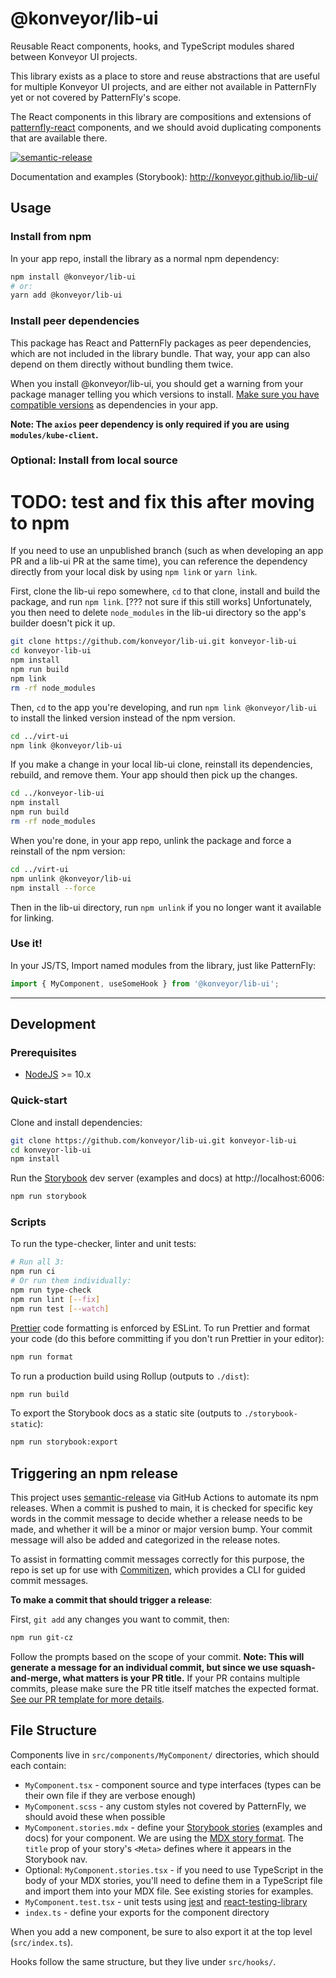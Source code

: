 # @konveyor/lib-ui

Reusable React components, hooks, and TypeScript modules shared between Konveyor UI projects.

This library exists as a place to store and reuse abstractions that are useful for multiple Konveyor UI projects, and are either not available in PatternFly yet or not covered by PatternFly's scope.

The React components in this library are compositions and extensions of [patternfly-react](https://github.com/patternfly/patternfly-react) components, and we should avoid duplicating components that are available there.

[![semantic-release](https://img.shields.io/badge/%20%20%F0%9F%93%A6%F0%9F%9A%80-semantic--release-e10079.svg)](https://github.com/semantic-release/semantic-release)

Documentation and examples (Storybook): http://konveyor.github.io/lib-ui/

## Usage

### Install from npm

In your app repo, install the library as a normal npm dependency:

```sh
npm install @konveyor/lib-ui
# or:
yarn add @konveyor/lib-ui
```

### Install peer dependencies

This package has React and PatternFly packages as peer dependencies, which are not included in the library bundle. That way, your app can also depend on them directly without bundling them twice.

When you install @konveyor/lib-ui, you should get a warning from your package manager telling you which versions to install. [Make sure you have compatible versions](https://github.com/konveyor/lib-ui/blob/main/package.json#L30) as dependencies in your app.

**Note: The `axios` peer dependency is only required if you are using `modules/kube-client`.**

### Optional: Install from local source

# TODO: test and fix this after moving to npm

If you need to use an unpublished branch (such as when developing an app PR and a lib-ui PR at the same time), you can reference the dependency directly from your local disk by using `npm link` or `yarn link`.

First, clone the lib-ui repo somewhere, `cd` to that clone, install and build the package, and run `npm link`. [??? not sure if this still works]
Unfortunately, you then need to delete `node_modules` in the lib-ui directory so the app's builder doesn't pick it up.

```sh
git clone https://github.com/konveyor/lib-ui.git konveyor-lib-ui
cd konveyor-lib-ui
npm install
npm run build
npm link
rm -rf node_modules
```

Then, `cd` to the app you're developing, and run `npm link @konveyor/lib-ui` to install the linked version instead of the npm version.

```sh
cd ../virt-ui
npm link @konveyor/lib-ui
```

If you make a change in your local lib-ui clone, reinstall its dependencies, rebuild, and remove them. Your app should then pick up the changes.

```sh
cd ../konveyor-lib-ui
npm install
npm run build
rm -rf node_modules
```

When you're done, in your app repo, unlink the package and force a reinstall of the npm version:

```sh
cd ../virt-ui
npm unlink @konveyor/lib-ui
npm install --force
```

Then in the lib-ui directory, run `npm unlink` if you no longer want it available for linking.

### Use it!

In your JS/TS, Import named modules from the library, just like PatternFly:

```js
import { MyComponent, useSomeHook } from '@konveyor/lib-ui';
```

---

## Development

### Prerequisites

- [NodeJS](https://nodejs.org/en/) >= 10.x

### Quick-start

Clone and install dependencies:

```sh
git clone https://github.com/konveyor/lib-ui.git konveyor-lib-ui
cd konveyor-lib-ui
npm install
```

Run the [Storybook](https://storybook.js.org/) dev server (examples and docs) at http://localhost:6006:

```sh
npm run storybook
```

### Scripts

To run the type-checker, linter and unit tests:

```sh
# Run all 3:
npm run ci
# Or run them individually:
npm run type-check
npm run lint [--fix]
npm run test [--watch]
```

[Prettier](https://prettier.io/) code formatting is enforced by ESLint. To run Prettier and format your code (do this before committing if you don't run Prettier in your editor):

```sh
npm run format
```

To run a production build using Rollup (outputs to `./dist`):

```sh
npm run build
```

To export the Storybook docs as a static site (outputs to `./storybook-static`):

```sh
npm run storybook:export
```

## Triggering an npm release

This project uses [semantic-release](https://github.com/semantic-release/semantic-release) via GitHub Actions to automate its npm releases. When a commit is pushed to main, it is checked for specific key words in the commit message to decide whether a release needs to be made, and whether it will be a minor or major version bump. Your commit message will also be added and categorized in the release notes.

To assist in formatting commit messages correctly for this purpose, the repo is set up for use with [Commitizen](http://commitizen.github.io/cz-cli/), which provides a CLI for guided commit messages.

**To make a commit that should trigger a release**:

First, `git add` any changes you want to commit, then:

```sh
npm run git-cz
```

Follow the prompts based on the scope of your commit. **Note: This will generate a message for an individual commit, but since we use squash-and-merge, what matters is your PR title.** If your PR contains multiple commits, please make sure the PR title itself matches the expected format. [See our PR template for more details](https://github.com/konveyor/lib-ui/blob/main/.github/pull_request_template.md).

## File Structure

Components live in `src/components/MyComponent/` directories, which should each contain:

- `MyComponent.tsx` - component source and type interfaces (types can be their own file if they are verbose enough)
- `MyComponent.scss` - any custom styles not covered by PatternFly, we should avoid these when possible
- `MyComponent.stories.mdx` - define your [Storybook stories](https://storybook.js.org/docs/react/get-started/whats-a-story) (examples and docs) for your component. We are using the [MDX story format](https://storybook.js.org/docs/react/writing-docs/mdx). The `title` prop of your story's `<Meta>` defines where it appears in the Storybook nav.
- Optional: `MyComponent.stories.tsx` - if you need to use TypeScript in the body of your MDX stories, you'll need to define them in a TypeScript file and import them into your MDX file. See existing stories for examples.
- `MyComponent.test.tsx` - unit tests using [jest](https://jestjs.io/) and [react-testing-library](https://testing-library.com/docs/react-testing-library/intro)
- `index.ts` - define your exports for the component directory

When you add a new component, be sure to also export it at the top level (`src/index.ts`).

Hooks follow the same structure, but they live under `src/hooks/`.

